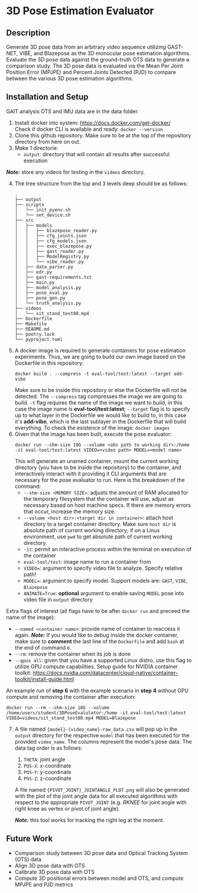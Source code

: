 # 3D Pose Estimation Evaluator

## Description
Generate 3D pose data from an arbitrary video sequence utilizing GAST-NET, VIBE, and Blazepose
as the 3D monocular pose estimation algorithms. Evaluate the 3D pose data against the ground-truth
OTS data to generate a comparison study. The 3D pose data is evaluated via the Mean Per Joint Position Error (MPJPE)
and Percent Joints Detected (PJD) to compare between the various 3D pose estimation algorithms. 

## Installation and Setup
GAIT analysis OTS and IMU data are in the data folder. 
 1. Install docker into system: https://docs.docker.com/get-docker/<br>
    Check if docker CLI is available and ready: `docker --version`
 2. Clone this github repository. Make sure to be at the top of the repository directory from here on out.
 3. Make 1 directorie: 
    - `output`: directory that will contain all results after successful execution
    
 **_Note:_** store any videos for testing in the `videos` directory.
 
 4. The tree structure from the top and 3 levels deep should be as follows: 
    ```
    .
    ├── output
    ├── scripts
    │   └── init_pyenv.sh
    │   └── set_device.sh
    ├── src
    │   ├── models
    │   │   ├── blazepose_reader.py
    │   │   ├── cfg_joints.json
    │   │   ├── cfg_models.json
    │   │   ├── exec_blazepose.py
    │   │   ├── gast_reader.py
    │   │   ├── ModelRegistry.py
    │   │   └── vibe_reader.py
    │   ├── data_parser.py
    │   ├── edr.py
    │   ├── gast-requirements.txt
    │   ├── main.py
    │   ├── model_analysis.py
    │   ├── pose_eval.py
    │   ├── pose_gen.py
    │   └── truth_analysis.py
    ├── videos
    │   └── sit_stand_test00.mp4
    ├── Dockerfile
    ├── Makefile
    ├── README.md
    ├── poetry.lock
    └── pyproject.toml

    ```
 5. A docker image is required to generate containers for pose estimation experiments. Thus, we are going to build our own image based on the Dockerfile in this  repository: <br>
    ```
    docker build . --compress -t eval-tool/test:latest --target add-vibe
    ```
    Make sure to be inside this repository or else the Dockerfile will not be detected. The `--compress` tag compresses the image we are going to build. `-t` flag requires the name of the image we want to build, in this case the image name is **eval-tool/test:latest**; `--target` flag is to specify up to what layer in the Dockerfile we would like to build to, in this case it's **add-vibe**, which is the last sublayer in the Dockerfile that will build everything. To check the existence of the image: `docker images`
 6. Given that the image has been built, execute the pose evaluator: 
    ```
    docker run --shm-size 10G --volume <abs path to working dir>:/home -it eval-tool/test:latest VIDEO=<video path> MODEL=<model name>
    ```
    This will generate an unamed container, mount the current working directory (you have to be inside the repository) to the container, and interactively interact with it providing it CLI arguments that are necessary for the pose evaluator to run. Here is the breakdown of the command:
    - `--shm-size <MEMORY SIZE>`: adjusts the amount of RAM allocated for the temporary filesystem that the container will use, adjust as necessary based on host machine specs. If there are memory errors that occur, increase the memory size. 
    - `--volume <host dir>:<target dir in container>`: attach host directory to a target container directory. Make sure `host dir` is absolute path of current working        directory; if on a Linux environment, use `pwd` to get absolute path of current working directory. 
    - `-it`: permit an interactive process within the terminal on execution of the container
    - `eval-tool/test`: image name to run a container from
    - `VIDEO=`: argument to specify video file to analyze. Specify relative path!
    - `MODEL=`: argument to specify model. Support models are: `GAST`, `VIBE`, `Blazepose`
    - `ANIMATE=True`: **optional** argument to enable saving `MODEL` pose into video file in `output` directory


Extra flags of interest (all flags have to be after `docker run` and preceed the name of the image): 
 - `--named <container name>`: provide name of container to reaccess it again. **_Note:_** If you would like to debug inside the docker container, make sure to **comment** the last line of the `Dockerfile` and add `bash` at the end of command `6`.   
 - `--rm`: remove the container when its job is done 
 - `--gpus all`: given that you have a supported Linux distro, use this flag to utilize GPU compute capabilities. Setup guide for NVIDIA container toolkit: https://docs.nvidia.com/datacenter/cloud-native/container-toolkit/install-guide.html

An example run of **step 6** with the example scenario in **step 4** without GPU compute and removing the container after execution:

    docker run --rm --shm-size 10G --volume /home/users/student/3DPoseEvalulator:/home -it eval-tool/test:latest VIDEO=videos/sit_stand_test00.mp4 MODEL=Blazepose
    
 7. A file named `{model}-{video_name}-raw_data.csv` will pop up in the `output` directory for the respective `model` that has been executed for the provided `video_name`. The columns represent the model's pose data. The data tag order is as follows: 
    1. `THETA`: joint angle
    2. `POS-X`: x-coordinate
    3. `POS-Y`: y-coordinate
    4. `POS-Z`: z-coordinate
 
    A file named `{PIVOT_JOINT}_JOINTANGLE_PLOT.png` will also be generated with the plot of the joint angle data for all executed algorithms with respect to the appropriate `PIVOT_JOINT` (e.g. _RKNEE_ for joint angle with right knee as vertex or pivot of joint angle). 
    
    **_Note:_** this tool works for tracking the right leg at the moment.
## Future Work
- Comparison study between 3D pose data and Optical Tracking System (OTS) data
- Align 3D pose data with OTS 
- Calibrate 3D pose data with OTS
- Compute 3D positional errors between model and OTS, and compute MPJPE and PJD metrics
